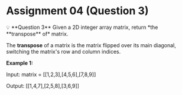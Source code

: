 # Assignment 04 (Question 3)

<aside>
💡 **Question 3**
Given a 2D integer array matrix, return *the **transpose** of* matrix.

The **transpose** of a matrix is the matrix flipped over its main diagonal, switching the matrix's row and column indices.

**Example 1:**

Input: matrix = [[1,2,3],[4,5,6],[7,8,9]]

Output: [[1,4,7],[2,5,8],[3,6,9]]

</aside>

